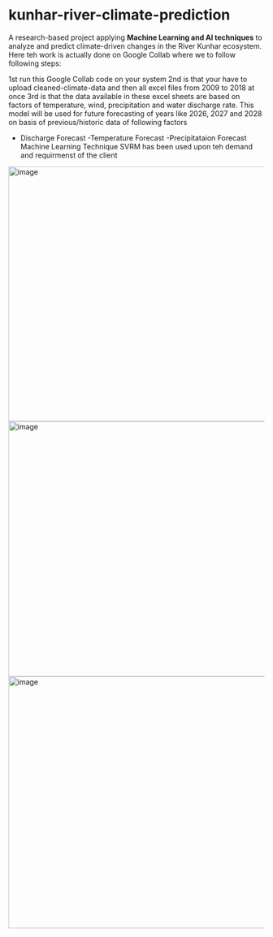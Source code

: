 # kunhar-river-climate-prediction
A research-based project applying **Machine Learning and AI techniques** to analyze and predict climate-driven changes in the River Kunhar ecosystem.  
Here teh work is actually done on Google Collab where we to follow following steps:

1st run this Google Collab code on your system
2nd is that your have to upload cleaned-climate-data and then all excel files from 2009 to 2018 at once
3rd is that the data available in these excel sheets are based on factors of temperature, wind, precipitation and water discharge rate.
This model will be used for future forecasting of years like 2026, 2027 and 2028 on basis of previous/historic data of following factors
 - Discharge Forecast
 -Temperature Forecast
 -Precipitataion Forecast
Machine Learning Technique SVRM has been used upon teh demand and requirmenst of the client

<img width="1195" height="502" alt="image" src="https://github.com/user-attachments/assets/32ba4929-9372-473f-b65f-74d8cd1b308e" />
<img width="1196" height="503" alt="image" src="https://github.com/user-attachments/assets/09ec4030-ac06-4a1b-9e64-6670b503af99" />
<img width="1208" height="496" alt="image" src="https://github.com/user-attachments/assets/c241f6ca-b725-4525-83bd-a647de0a1b47" />
